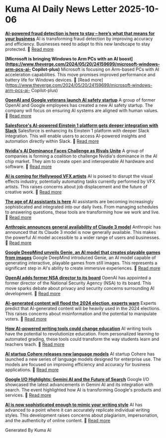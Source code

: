 # Kuma AI Daily News Letter 2025-10-06 

**[AI-powered fraud detection is here to stay – here’s what that means for your business](https://venturebeat.com/ai/ai-powered-fraud-detection-is-here-to-stay-heres-what-that-means-for-your-business/)**
AI is transforming fraud detection by improving accuracy and efficiency. Businesses need to adapt to this new landscape to stay protected.
🔗 [Read more](https://venturebeat.com/ai/ai-powered-fraud-detection-is-here-to-stay-heres-what-that-means-for-your-business/)

**[Microsoft is bringing Windows to Arm PCs with an AI boost](https://www.theverge.com/2024/05/20/24159699/microsoft-windows-arm-pcs-ai- Copilot-plus)**
Microsoft is focusing on Arm-based PCs with AI acceleration capabilities. This move promises improved performance and battery life for Windows devices.
🔗 [Read more](https://www.theverge.com/2024/05/20/24159699/microsoft-windows-arm-pcs-ai- Copilot-plus)

**[OpenAI and Google veterans launch AI safety startup](https://www.axios.com/2024/05/21/ai-safety-startup-openai-google)**
A group of former OpenAI and Google employees has created a new AI safety startup. The company will focus on ensuring AI systems are aligned with human values.
🔗 [Read more](https://www.axios.com/2024/05/21/ai-safety-startup-openai-google)

**[Salesforce's AI-powered Einstein 1 platform gets deeper integration with Slack](https://www.zdnet.com/article/salesforces-ai-powered-einstein-1-platform-gets-deeper-integration-with-slack/)**
Salesforce is enhancing its Einstein 1 platform with deeper Slack integration. This will enable users to access AI-powered insights and automation directly within Slack.
🔗 [Read more](https://www.zdnet.com/article/salesforces-ai-powered-einstein-1-platform-gets-deeper-integration-with-slack/)

**[Nvidia's AI Dominance Faces Challenge as Rivals Unite](https://www.wsj.com/articles/nvidias-ai-dominance-faces-challenge-as-rivals-unite-98549759)**
A group of companies is forming a coalition to challenge Nvidia's dominance in the AI chip market. They aim to create open and interoperable AI hardware and software.
🔗 [Read more](https://www.wsj.com/articles/nvidias-ai-dominance-faces-challenge-as-rivals-unite-98549759)

**[AI is coming for Hollywood VFX artists](https://www.theverge.com/2024/05/21/24159730/ai-hollywood-vfx-artists-machine-learning)**
AI is poised to disrupt the visual effects industry, potentially automating tasks currently performed by VFX artists. This raises concerns about job displacement and the future of creative work.
🔗 [Read more](https://www.theverge.com/2024/05/21/24159730/ai-hollywood-vfx-artists-machine-learning)

**[The age of AI assistants is here](https://www.technologyreview.com/2024/05/21/1093177/the-age-of-ai-assistants-is-here/)**
AI assistants are becoming increasingly sophisticated and integrated into our daily lives. From managing schedules to answering questions, these tools are transforming how we work and live.
🔗 [Read more](https://www.technologyreview.com/2024/05/21/1093177/the-age-of-ai-assistants-is-here/)

**[Anthropic announces general availability of Claude 3 model](https://techcrunch.com/2024/03/04/anthropic-announces-general-availability-of-claude-3-model/)**
Anthropic has announced that its Claude 3 model is now generally available. This makes the powerful AI model accessible to a wider range of users and businesses.
🔗 [Read more](https://techcrunch.com/2024/03/04/anthropic-announces-general-availability-of-claude-3-model/)

**[Google DeepMind unveils Genie, an AI model that creates playable games from images](https://www.theverge.com/2024/05/20/24159133/google-deepmind-genie-ai-model-playable-games-images)**
Google DeepMind introduced Genie, an AI model capable of generating interactive, playable games from still images. This represents a significant step in AI's ability to create immersive experiences.
🔗 [Read more](https://www.theverge.com/2024/05/20/24159133/google-deepmind-genie-ai-model-playable-games-images)

**[OpenAI adds former NSA director to its board](https://www.reuters.com/technology/openai-adds-former-nsa-director-its-board-2024-05-21/)**
OpenAI has appointed a former director of the National Security Agency (NSA) to its board. This move sparks debate about privacy and security concerns surrounding AI development.
🔗 [Read more](https://www.reuters.com/technology/openai-adds-former-nsa-director-its-board-2024-05-21/)

**[AI-generated content will flood the 2024 election, experts warn](https://www.axios.com/2024/05/21/ai-generated-content-2024-election)**
Experts predict that AI-generated content will be heavily used in the 2024 elections. This raises concerns about misinformation and the potential to manipulate voters.
🔗 [Read more](https://www.axios.com/2024/05/21/ai-generated-content-2024-election)

**[How AI-powered writing tools could change education](https://www.edsurge.com/news/2023-12-18-how-ai-powered-writing-tools-could-change-education)**
AI writing tools have the potential to revolutionize education. From personalized learning to automated grading, these tools could transform the way students learn and teachers teach.
🔗 [Read more](https://www.edsurge.com/news/2023-12-18-how-ai-powered-writing-tools-could-change-education)

**[AI startup Cohere releases new language models](https://venturebeat.com/ai/ai-startup-cohere-releases-new-language-models/)**
AI startup Cohere has launched a new series of language models designed for enterprise use. The models are focused on improving efficiency and accuracy for business applications.
🔗 [Read more](https://venturebeat.com/ai/ai-startup-cohere-releases-new-language-models/)

**[Google I/O Highlights: Gemini AI and the Future of Search](https://www.searchenginejournal.com/google-io-highlights/517499/)**
Google I/O showcased the latest advancements in Gemini AI and its integration with search. The event highlighted how AI is transforming Google's products and services.
🔗 [Read more](https://www.searchenginejournal.com/google-io-highlights/517499/)

**[AI is now sophisticated enough to mimic your writing style](https://arstechnica.com/ai/2024/05/ai-is-now-sophisticated-enough-to-mimic-your-writing-style/)**
AI has advanced to a point where it can accurately replicate individual writing styles. This development raises concerns about plagiarism, impersonation, and the authenticity of online content.
🔗 [Read more](https://arstechnica.com/ai/2024/05/ai-is-now-sophisticated-enough-to-mimic-your-writing-style/)

Generated By Kuma AI